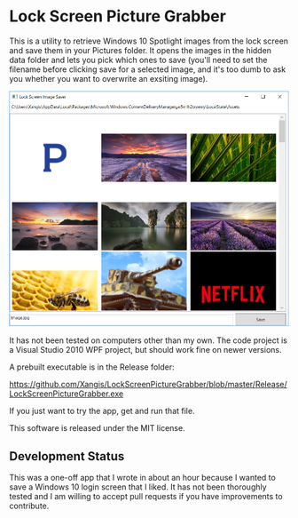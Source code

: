 # Lock Screen Picture Grabber

This is a utility to retrieve Windows 10 Spotlight images from the lock screen and save
them in your Pictures folder. It opens the images in the hidden data folder and lets you
pick which ones to save (you'll need to set the filename before clicking save for a
selected image, and it's too dumb to ask you whether you want to overwrite an exsiting image).

![Lock Screen Picture Grabber](https://github.com/Xangis/LockScreenPictureGrabber/blob/master/images/LockScreenImageSaver.png)

It has not been tested on computers other than my own. The code project is a Visual Studio 2010
WPF project, but should work fine on newer versions.

A prebuilt executable is in the Release folder:

https://github.com/Xangis/LockScreenPictureGrabber/blob/master/Release/LockScreenPictureGrabber.exe

If you just want to try the app, get and run that file.

This software is released under the MIT license.

## Development Status

This was a one-off app that I wrote in about an hour because I wanted to save 
a Windows 10 login screen that I liked. It has not been thoroughly tested and I
am willing to accept pull requests if you have improvements to contribute.
